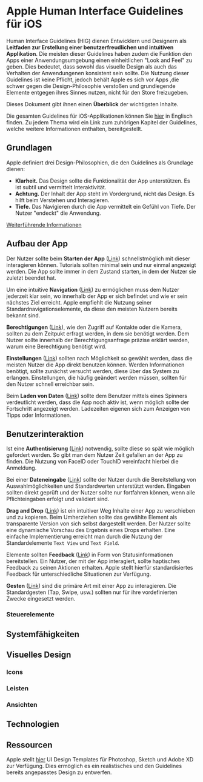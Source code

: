 # Apple Human Interface Guidelines für iOS
Human Interface Guidelines (HIG) dienen Entwicklern und Designern als **Leitfaden zur Erstellung einer benutzerfreudlichen und intuitiven Applikation**. Die meisten dieser Guidelines haben zudem die Funktion den Apps einer Anwendungsumgebung einen einheitlichen "Look and Feel" zu geben. Dies bedeutet, dass sowohl das visuelle Design als auch das Verhalten der Anwendungenen konsistent sein sollte.  Die Nutzung dieser Guidelines ist keine Pflicht, jedoch behält Apple es sich vor Apps ,die schwer gegen die Design-Philosophie verstoßen und grundlegende Elemente entgegen ihres Sinnes nutzen, nicht für den Store freizugeben.

Dieses Dokument gibt ihnen einen **Überblick** der wichtigsten Inhalte.

Die gesamten Guidelines für iOS-Applikationen können Sie [hier](https://developer.apple.com/ios/human-interface-guidelines/overview/themes/) in Englisch finden. Zu jedem Thema wird ein Link zum zuhörigen Kapitel der Guidelines, welche weitere Informationen enthalten, bereitgestellt. 
## Grundlagen
Apple definiert drei Design-Philosophien, die den Guidelines als Grundlage dienen:
* **Klarheit.** Das Design sollte die Funktionalität der App unterstützen. Es ist subtil und vermittelt Interaktivität. 
* **Achtung.** Der Inhalt der App steht im Vordergrund, nicht das Design. Es hilft beim Verstehen und Interagieren.
* **Tiefe.** Das Navigieren durch die App vermittelt ein Gefühl von Tiefe. Der Nutzer "endeckt" die Anwendung.

[Weiterführende Informationen](https://developer.apple.com/ios/human-interface-guidelines/overview/themes/)
## Aufbau der App
Der Nutzer sollte beim **Starten der App** ([Link](https://developer.apple.com/ios/human-interface-guidelines/app-architecture/onboarding/)) schnellstmöglich mit dieser interagieren können. Tutorials sollten minimal sein und nur einmal angezeigt werden. Die App sollte immer in dem Zustand starten, in dem der Nutzer sie zuletzt beendet hat.  

Um eine intuitive **Navigation** ([Link](https://developer.apple.com/ios/human-interface-guidelines/app-architecture/navigation/)) zu ermöglichen muss dem Nutzer jederzeit klar sein, wo innerhalb der App er sich befindet und wie er sein nächstes Ziel erreicht. Apple empfiehlt die Nutzung seiner Standardnavigationselemente, da diese den meisten Nutzern bereits bekannt sind.

**Berechtigungen** ([Link](https://developer.apple.com/ios/human-interface-guidelines/app-architecture/requesting-permission/)), wie den Zugriff auf Kontakte oder die Kamera, sollten zu dem Zeitpukt erfragt werden, in dem sie benötigt werden. Dem Nutzer sollte innerhalb der Berechtigungsanfrage präzise erklärt werden, warum eine Berechtigung benötigt wird.


**Einstellungen** ([Link](https://developer.apple.com/ios/human-interface-guidelines/app-architecture/settings/)) sollten nach Möglichkeit so gewählt werden, dass die meisten Nutzer die App direkt benutzen können. Werden Informationen benötigt, sollte zunächst versucht werden, diese über das System zu erlangen. Einstellungen, die häufig geändert werden müssen, sollten für den Nutzer schnell erreichbar sein.

Beim **Laden von Daten** ([Link](https://developer.apple.com/ios/human-interface-guidelines/app-architecture/loading/)) sollte dem Benutzer mittels eines Spinners verdeutlicht werden, dass die App noch aktiv ist, wenn möglich 
sollte der Fortschritt angezeigt werden. Ladezeiten eigenen sich zum Anzeigen von Tipps oder Informationen. 

## Benutzerinteraktion
Ist eine **Authentisierung** ([Link](https://developer.apple.com/ios/human-interface-guidelines/user-interaction/authentication/)) notwendig, sollte diese so spät wie möglich gefordert werden. So gibt man dem Nutzer Zeit gefallen an der App zu finden. Die Nutzung von FaceID oder TouchID vereinfacht hierbei die Anmeldung.

Bei einer **Dateneingabe** ([Link](https://developer.apple.com/ios/human-interface-guidelines/user-interaction/data-entry/)) sollte der Nutzer durch die Bereitstellung von Auswahlmöglichkeiten und Standardwerten unterstützt werden. Eingaben sollten direkt geprüft und der Nutzer sollte nur fortfahren können, wenn alle Pflichteingaben erfolgt und validiert sind.

**Drag and Drop** ([Link](https://developer.apple.com/ios/human-interface-guidelines/user-interaction/drag-and-drop/)) ist ein intuitiver Weg Inhalte einer App zu verschieben und zu kopieren. Beim Umherziehen sollte das gewählte Element als transparente Version von sich selbst dargestellt werden. Der Nutzer sollte eine dynamische Vorschau des Ergebnis eines Drops erhalten. Eine einfache Implementierung erreicht man durch die Nutzung der Standardelemente `Text View` und `Text Field`.  

Elemente sollten **Feedback** ([Link](https://developer.apple.com/ios/human-interface-guidelines/user-interaction/feedback/)) in Form von Statusinformationen bereitstellen. Ein Nutzer, der mit der App interagiert, sollte haptisches Feedback zu seinen Aktionen erhalten. Apple stellt hierfür standardisiertes Feedback für unterschiedliche Situationen zur Verfügung.

**Gesten** ([Link](https://developer.apple.com/ios/human-interface-guidelines/user-interaction/gestures/)) sind die primäre Art mit einer App zu interagieren. Die Standardgesten (Tap, Swipe, usw.) sollten nur für ihre vordefinierten Zwecke eingesetzt werden. 
### Steuerelemente
## Systemfähigkeiten
## Visuelles Design
### Icons
### Leisten
### Ansichten
## Technologien
## Ressourcen
Apple stellt [hier](https://developer.apple.com/design/resources/#ios-apps) UI Design Templates für Photoshop, Sketch und Adobe XD zur Verfügung. Dies ermöglich es ein realistisches und den Guidelines bereits angepasstes Design zu entwerfen.
